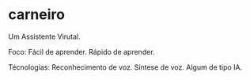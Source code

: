 # carneiro
 Um Assistente Virutal.

 Foco:
    Fácil de aprender.
    Rápido de aprender.

Técnologias:
    Reconhecimento de voz.
    Síntese de voz.
    Algum de tipo  IA.
